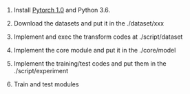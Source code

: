 1. Install [Pytorch 1.0](https://pytorch.org/) and Python 3.6.

2. Download the datasets and put it in the ./dataset/xxx

3. Implement and exec the transform codes at ./script/dataset

4. Implement the core module and put it in the ./core/model

5. Implement the training/test codes and put them in the ./script/experiment

6. Train and test modules 
